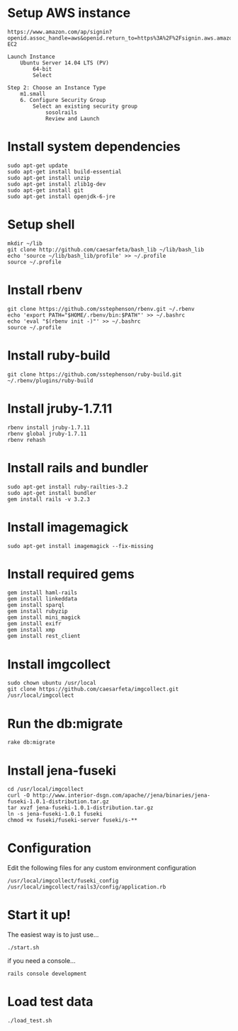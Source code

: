 # Setup AWS instance
	https://www.amazon.com/ap/signin?openid.assoc_handle=aws&openid.return_to=https%3A%2F%2Fsignin.aws.amazon.com%2Foauth%3Fresponse_type%3Dcode%26client_id%3Darn%253Aaws%253Aiam%253A%253A015428540659%253Auser%252Fhomepage%26redirect_uri%3Dhttps%253A%252F%252Fconsole.aws.amazon.com%252Fconsole%252Fhome%253Fstate%253DhashArgs%252523%2526isauthcode%253Dtrue%26noAuthCookie%3Dtrue&openid.mode=checkid_setup&openid.ns=http%3A%2F%2Fspecs.openid.net%2Fauth%2F2.0&openid.identity=http%3A%2F%2Fspecs.openid.net%2Fauth%2F2.0%2Fidentifier_select&openid.claimed_id=http%3A%2F%2Fspecs.openid.net%2Fauth%2F2.0%2Fidentifier_select&action=&disableCorpSignUp=&clientContext=&marketPlaceId=&poolName=326712126324&authCookies=&pageId=aws.iam&siteState=&accountStatusPolicy=P1&sso=&openid.pape.preferred_auth_policies=MultifactorPhysical&openid.pape.max_auth_age=120&openid.ns.pape=http%3A%2F%2Fspecs.openid.net%2Fextensions%2Fpape%2F1.0&server=%2Fap%2Fsignin%3Fie%3DUTF8&accountPoolAlias=326712126324&forceMobileApp=0
	EC2

	Launch Instance
		Ubuntu Server 14.04 LTS (PV) 
			64-bit
			Select

	Step 2: Choose an Instance Type
		m1.small
		6. Configure Security Group
			Select an existing security group
				sosolrails
				Review and Launch

# Install system dependencies
	sudo apt-get update
	sudo apt-get install build-essential
	sudo apt-get install unzip
	sudo apt-get install zlib1g-dev
	sudo apt-get install git
	sudo apt-get install openjdk-6-jre

# Setup shell
	mkdir ~/lib
	git clone http://github.com/caesarfeta/bash_lib ~/lib/bash_lib
	echo 'source ~/lib/bash_lib/profile' >> ~/.profile
	source ~/.profile

# Install rbenv
	git clone https://github.com/sstephenson/rbenv.git ~/.rbenv
	echo 'export PATH="$HOME/.rbenv/bin:$PATH"' >> ~/.bashrc
	echo 'eval "$(rbenv init -)"' >> ~/.bashrc
	source ~/.profile

# Install ruby-build
	git clone https://github.com/sstephenson/ruby-build.git ~/.rbenv/plugins/ruby-build

# Install jruby-1.7.11
	rbenv install jruby-1.7.11
	rbenv global jruby-1.7.11
	rbenv rehash

# Install rails and bundler
	sudo apt-get install ruby-railties-3.2
	sudo apt-get install bundler
	gem install rails -v 3.2.3

# Install imagemagick
	sudo apt-get install imagemagick --fix-missing

# Install required gems
	gem install haml-rails
	gem install linkeddata
	gem install sparql
	gem install rubyzip
	gem install mini_magick
	gem install exifr
	gem install xmp
	gem install rest_client

# Install imgcollect
	sudo chown ubuntu /usr/local
	git clone https://github.com/caesarfeta/imgcollect.git /usr/local/imgcollect

# Run the db:migrate
	rake db:migrate

# Install jena-fuseki
	cd /usr/local/imgcollect
	curl -O http://www.interior-dsgn.com/apache//jena/binaries/jena-fuseki-1.0.1-distribution.tar.gz
	tar xvzf jena-fuseki-1.0.1-distribution.tar.gz
	ln -s jena-fuseki-1.0.1 fuseki
	chmod +x fuseki/fuseki-server fuseki/s-**

# Configuration
Edit the following files for any custom environment configuration

	/usr/local/imgcollect/fuseki_config
	/usr/local/imgcollect/rails3/config/application.rb

# Start it up!
The easiest way is to just use...

	./start.sh

if you need a console...

	rails console development

# Load test data
	./load_test.sh
